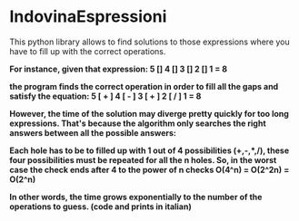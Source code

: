# IndovinaEspressioni

This python library allows to find solutions to those expressions where you have to fill up with the correct operations.<b>

  For instance, 
  given that expression:
    5 [] 4 [] 3 [] 2 [] 1 = 8

  the program finds the correct operation in order to fill all the gaps and satisfy the equation:
    5 [ + ] 4 [ - ] 3 [ + ] 2 [ / ] 1 = 8

However, the time of the solution may diverge pretty quickly for too long expressions. 
That's because the algorithm only searches the right answers between all the possible answers:

Each hole has to be to filled up with 1 out of 4 possibilities (+,-,*,/), these four possibilities must be repeated for all the n holes.
So, in the worst case the check ends after 4 to the power of n checks O(4^n) = O(2^2n) = O(2^n)

In other words, the time grows exponentially to the number of the operations to guess.
(code and prints in italian)
